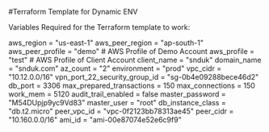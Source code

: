 #Terraform Template for Dynamic ENV 

Variables Required for the Terraform template to work: 

aws_region = "us-east-1"
aws_peer_region = "ap-south-1"    
aws_peer_profile = "demo"         # AWS Profile of Demo Account
aws_profile = "test"              # AWS Profile of Client Account
client_name = "snduk"
domain_name = "snduk.com"
az_count = "2"
environment = "prod"
vpc_cidr = "10.12.0.0/16"
vpn_port_22_security_group_id = "sg-0b4e09288bece46d2"
db_port = 3306
max_prepared_transactions = 150
max_connections = 150
work_mem = 5120
audit_trail_enabled = false
master_password = "M54DUpjp9yc9Vd83"
master_user = "root"
db_instance_class = "db.t2.micro"
peer_vpc_id = "vpc-0f2123bb78313ae45"
peer_cidr = "10.160.0.0/16"
ami_id = "ami-00e87074e52e6c9f9"
